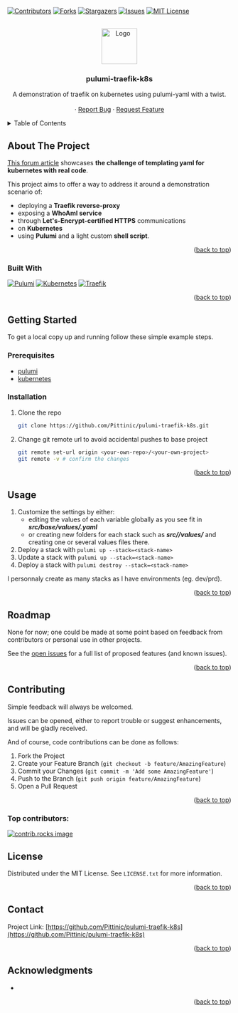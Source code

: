 <a id="readme-top"></a>


<!-- PROJECT SHIELDS -->
<!-- https://www.markdownguide.org/basic-syntax/#reference-style-links -->
[![Contributors][contributors-shield]][contributors-url]
[![Forks][forks-shield]][forks-url]
[![Stargazers][stars-shield]][stars-url]
[![Issues][issues-shield]][issues-url]
[![MIT License][license-shield]][license-url]
<!-- [![LinkedIn][linkedin-shield]][linkedin-url] -->



<!-- PROJECT LOGO -->
<br />
<div align="center">
  <a href="https://github.com/Pittinic/pulumi-traefik-k8s">
    <img src="images/logo.png" alt="Logo" width="80" height="80">
  </a>

<h3 align="center">pulumi-traefik-k8s</h3>

  <p align="center">
    A demonstration of traefik on kubernetes using pulumi-yaml with a twist.
    <br />
    <br />
    ·
    <a href="https://github.com/Pittinic/pulumi-traefik-k8s/issues/new?labels=bug&template=bug-report---.md">Report Bug</a>
    ·
    <a href="https://github.com/Pittinic/pulumi-traefik-k8s/issues/new?labels=enhancement&template=feature-request---.md">Request Feature</a>
  </p>
</div>


<!-- TABLE OF CONTENTS -->
<details>
  <summary>Table of Contents</summary>
  <ol>
    <li>
      <a href="#about-the-project">About The Project</a>
      <ul>
        <li><a href="#built-with">Built With</a></li>
      </ul>
    </li>
    <li>
      <a href="#getting-started">Getting Started</a>
      <ul>
        <li><a href="#prerequisites">Prerequisites</a></li>
        <li><a href="#installation">Installation</a></li>
      </ul>
    </li>
    <li><a href="#usage">Usage</a></li>
    <li><a href="#roadmap">Roadmap</a></li>
    <li><a href="#contributing">Contributing</a></li>
    <li><a href="#license">License</a></li>
    <li><a href="#contact">Contact</a></li>
    <li><a href="#acknowledgments">Acknowledgments</a></li>
  </ol>
</details>



<!-- ABOUT THE PROJECT -->
## About The Project


[This forum article](https://learnk8s.io/templating-yaml-with-code) showcases **the challenge of templating yaml for kubernetes with real code**.

This project aims to offer a way to address it around a demonstration scenario of:
* deploying a **Traefik reverse-proxy**
* exposing a **WhoAmI service**
* through **Let's-Encrypt-certified HTTPS** communications
* on **Kubernetes**
* using **Pulumi** and a light custom **shell script**.

<p align="right">(<a href="#readme-top">back to top</a>)</p>



### Built With

[![Pulumi][Pulumi]][Pulumi-url]
[![Kubernetes][Kubernetes]][Kubernetes-url]
[![Traefik][Traefik]][Traefik-url]

<p align="right">(<a href="#readme-top">back to top</a>)</p>



<!-- GETTING STARTED -->
## Getting Started

To get a local copy up and running follow these simple example steps.

### Prerequisites

* [pulumi](https://www.pulumi.com/docs/iac/download-install/)
* [kubernetes](https://kubernetes.io/docs/setup/)

### Installation

1. Clone the repo
   ```sh
   git clone https://github.com/Pittinic/pulumi-traefik-k8s.git
   ```
2. Change git remote url to avoid accidental pushes to base project
   ```sh
   git remote set-url origin <your-own-repo>/<your-own-project>
   git remote -v # confirm the changes
   ```

<p align="right">(<a href="#readme-top">back to top</a>)</p>



<!-- USAGE EXAMPLES -->
## Usage

1. Customize the settings by either:
    - editing the values of each variable globally as you see fit in ***src/base/values/<file-name>.yaml***
    - or creating new folders for each stack such as ***src/<stack-name>/values/*** and creating one or several values files there.
2. Deploy a stack with `pulumi up --stack=<stack-name>`
2. Update a stack with `pulumi up --stack=<stack-name>`
2. Deploy a stack with `pulumi destroy --stack=<stack-name>`

I personnaly create as many stacks as I have environments (eg. dev/prd).

<p align="right">(<a href="#readme-top">back to top</a>)</p>



<!-- ROADMAP -->
## Roadmap

None for now; one could be made at some point based on feedback from contributors or personal use in other projects.

See the [open issues](https://github.com/Pittinic/pulumi-traefik-k8s/issues) for a full list of proposed features (and known issues).

<p align="right">(<a href="#readme-top">back to top</a>)</p>



<!-- CONTRIBUTING -->
## Contributing

Simple feedback will always be welcomed.

Issues can be opened, either to report trouble or suggest enhancements, and will be gladly received.

And of course, code contributions can be done as follows:
1. Fork the Project
2. Create your Feature Branch (`git checkout -b feature/AmazingFeature`)
3. Commit your Changes (`git commit -m 'Add some AmazingFeature'`)
4. Push to the Branch (`git push origin feature/AmazingFeature`)
5. Open a Pull Request

<p align="right">(<a href="#readme-top">back to top</a>)</p>

### Top contributors:

<a href="https://github.com/Pittinic/pulumi-traefik-k8s/graphs/contributors">
  <img src="https://contrib.rocks/image?repo=Pittinic/pulumi-traefik-k8s" alt="contrib.rocks image" />
</a>



<!-- LICENSE -->
## License

Distributed under the MIT License. See `LICENSE.txt` for more information.

<p align="right">(<a href="#readme-top">back to top</a>)</p>



<!-- CONTACT -->
## Contact

Project Link: [https://github.com/Pittinic/pulumi-traefik-k8s](https://github.com/Pittinic/pulumi-traefik-k8s)

<p align="right">(<a href="#readme-top">back to top</a>)</p>



<!-- ACKNOWLEDGMENTS -->
## Acknowledgments

* []()

<p align="right">(<a href="#readme-top">back to top</a>)</p>


<!-- MARKDOWN LINKS & IMAGES -->
<!-- https://www.markdownguide.org/basic-syntax/#reference-style-links -->
[contributors-shield]: https://img.shields.io/github/contributors/Pittinic/pulumi-traefik-k8s.svg?style=for-the-badge
[contributors-url]: https://github.com/Pittinic/pulumi-traefik-k8s/graphs/contributors
[forks-shield]: https://img.shields.io/github/forks/Pittinic/pulumi-traefik-k8s.svg?style=for-the-badge
[forks-url]: https://github.com/Pittinic/pulumi-traefik-k8s/network/members
[stars-shield]: https://img.shields.io/github/stars/Pittinic/pulumi-traefik-k8s.svg?style=for-the-badge
[stars-url]: https://github.com/Pittinic/pulumi-traefik-k8s/stargazers
[issues-shield]: https://img.shields.io/github/issues/Pittinic/pulumi-traefik-k8s.svg?style=for-the-badge
[issues-url]: https://github.com/Pittinic/pulumi-traefik-k8s/issues
[license-shield]: https://img.shields.io/github/license/Pittinic/pulumi-traefik-k8s.svg?style=for-the-badge
[license-url]: https://github.com/Pittinic/pulumi-traefik-k8s/blob/master/LICENSE.txt
[Pulumi]: https://img.shields.io/badge/pulumi-%238A3391?style=for-the-badge&logo=pulumi
[Pulumi-url]: https://www.pulumi.com/
[Kubernetes]: https://img.shields.io/badge/kubernetes-%23326CE5?style=for-the-badge&logo=kubernetes&logoColor=FFFFFF
[Kubernetes-url]: https://kubernetes.io/
[Traefik]: https://img.shields.io/badge/traefik-%2324A1C1?style=for-the-badge&logo=traefikproxy&logoColor=FFFFFF
[Traefik-url]: https://doc.traefik.io/traefik/